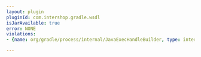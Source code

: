 ```yaml
---
layout: plugin
pluginId: com.intershop.gradle.wsdl
isJarAvailable: true
error: NONE
violations:
- {name: org/gradle/process/internal/JavaExecHandleBuilder, type: internal-api-usage}

---
```

